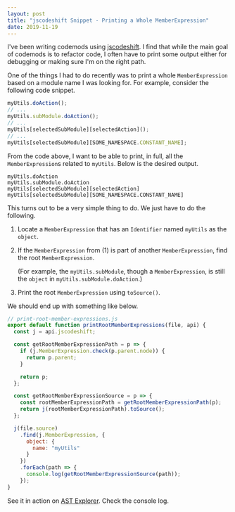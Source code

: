 ```yaml
---
layout: post
title: "jscodeshift Snippet - Printing a Whole MemberExpression"
date: 2019-11-19
---
```


I've been writing codemods using [jscodeshift](https://github.com/facebook/jscodeshift). I find that while the main goal of codemods is to refactor code, I often have to print some output either for debugging or making sure I'm on the right path.

One of the things I had to do recently was to print a whole `MemberExpression` based on a module name I was looking for. For example, consider the following code snippet.

<!--more-->

```js
myUtils.doAction();
// ...
myUtils.subModule.doAction();
// ...
myUtils[selectedSubModule][selectedAction]();
// ...
myUtils[selectedSubModule][SOME_NAMESPACE.CONSTANT_NAME];
```

From the code above, I want to be able to print, in full, all the `MemberExpression`s related to `myUtils`. Below is the desired output.

```
myUtils.doAction
myUtils.subModule.doAction
myUtils[selectedSubModule][selectedAction]
myUtils[selectedSubModule][SOME_NAMESPACE.CONSTANT_NAME]
```

This turns out to be a very simple thing to do. We just have to do the following.

1. Locate a `MemberExpression` that has an `Identifier` named `myUtils` as the `object`.
2. If the `MemberExpression` from (1) is part of another `MemberExpression`, find the root `MemberExpression`.

   (For example, the `myUtils.subModule`, though a `MemberExpression`, is still the `object` in `myUtils.subModule.doAction`.)

3. Print the root `MemberExpression` using `toSource()`.

We should end up with something like below.

```js
// print-root-member-expressions.js
export default function printRootMemberExpressions(file, api) {
  const j = api.jscodeshift;

  const getRootMemberExpressionPath = p => {
    if (j.MemberExpression.check(p.parent.node)) {
      return p.parent;
    }

    return p;
  };

  const getRootMemberExpressionSource = p => {
    const rootMemberExpressionPath = getRootMemberExpressionPath(p);
    return j(rootMemberExpressionPath).toSource();
  };

  j(file.source)
    .find(j.MemberExpression, {
      object: {
        name: "myUtils"
      }
    })
    .forEach(path => {
      console.log(getRootMemberExpressionSource(path));
    });
}
```

See it in action on [AST Explorer](https://astexplorer.net/#/gist/142f6ee1b3326c3d1d3f917521af3ec8/87ac7a65743e600022df19971d68cbd0f7a5c85c). Check the console log.
